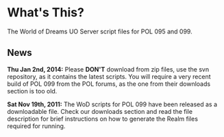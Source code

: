 # What's This? #

The World of Dreams UO Server script files for POL 095 and 099.

## News ##
**Thu Jan 2nd, 2014:** Please **DON'T** download from zip files, use the svn repository, as it contains the latest scripts. You will require a very recent build of POL 099 from the POL forums, as the one from their downloads section is too old.

**Sat Nov 19th, 2011:** The WoD scripts for POL 099 have been released as a downloadable file. Check our downloads section and read the file description for brief instructions on how to generate the Realm files required for running.